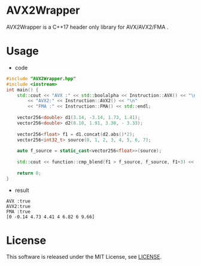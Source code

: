 # AVX2Wrapper
AVX2Wrapper is a C++17 header only library for AVX/AVX2/FMA .
# Usage
- code
```c++
#include "AVX2Wrapper.hpp"
#include <iostream>
int main() {
	std::cout << "AVX :" << std::boolalpha << Instruction::AVX() << "\n"
		<< "AVX2:" << Instruction::AVX2() << "\n"
		<< "FMA :" << Instruction::FMA() << std::endl;
	
	vector256<double> d1(3.14, -3.14, 1.73, 1.41);
	vector256<double> d2(8.10, 1.91, 3.30, - 3.33);
	
	vector256<float> f1 = d1.concat(d2.abs()*2);
	vector256<int32_t> source(0, 1, 2, 3, 4, 5, 6, 7);
	
	auto f_source = static_cast<vector256<float>>(source);
	
	std::cout << function::cmp_blend(f1 > f_source, f_source, f1+3) << std::endl;
	
	return 0;
}
```
- result
```
AVX :true
AVX2:true
FMA :true
[0 -0.14 4.73 4.41 4 6.82 6 9.66]
```

# License
This software is released under the MIT License, see [LICENSE](https://github.com/MurakamiShun/AVX2Wrapper/blob/master/LICENSE).